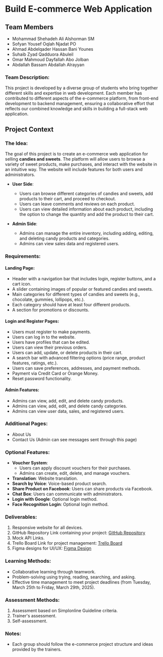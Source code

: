 # Build E-commerce Web Application

## Team Members
- Mohammad Shehadeh Ali Alshorman SM
- Sofyan Yousef Oqlah Njadat PO
- Ahmad Abdelqader Hassan Bani Younes
- Suhaib Zyad Qadduora Abuleil
- Omar Mahmoud Dayfallah Abo Jolban
- Abdallah Bassam Abdallah Alrayyan

### Team Description:
This project is developed by a diverse group of students who bring together different skills and expertise in web development. Each member has contributed to different aspects of the e-commerce platform, from front-end development to backend management, ensuring a collaborative effort that reflects our combined knowledge and skills in building a full-stack web application.

## Project Context

### The Idea:
The goal of this project is to create an e-commerce web application for selling **candies and sweets**. The platform will allow users to browse a variety of sweet products, make purchases, and interact with the website in an intuitive way. The website will include features for both users and administrators.

- **User Side**: 
    - Users can browse different categories of candies and sweets, add products to their cart, and proceed to checkout.
    - Users can leave comments and reviews on each product.
    - Users can view detailed information about each product, including the option to change the quantity and add the product to their cart.

- **Admin Side**:
    - Admins can manage the entire inventory, including adding, editing, and deleting candy products and categories.
    - Admins can view sales data and registered users.

### Requirements:

#### Landing Page:
- Header with a navigation bar that includes login, register buttons, and a cart icon.
- A slider containing images of popular or featured candies and sweets.
- Main categories for different types of candies and sweets (e.g., chocolate, gummies, lollipops, etc.).
- Each category should have at least four different products.
- A section for promotions or discounts.

#### Login and Register Pages:
- Users must register to make payments.
- Users can log in to the website.
- Users have profiles that can be edited.
- Users can view their previous orders.
- Users can add, update, or delete products in their cart.
- A search bar with advanced filtering options (price range, product features, ratings, etc.).
- Users can save preferences, addresses, and payment methods.
- Payment via Credit Card or Orange Money.
- Reset password functionality.

#### Admin Features:
- Admins can view, add, edit, and delete candy products.
- Admins can view, add, edit, and delete candy categories.
- Admins can view user data, sales, and registered users.

### Additional Pages:
- About Us
- Contact Us (Admin can see messages sent through this page)

### Optional Features:
- **Voucher System**:
    - Users can apply discount vouchers for their purchases.
    - Admins can create, edit, delete, and manage vouchers.
- **Translation**: Website translation.
- **Search by Voice**: Voice-based product search.
- **Share Product on Facebook**: Users can share products via Facebook.
- **Chat Box**: Users can communicate with administrators.
- **Login with Google**: Optional login method.
- **Face Recognition Login**: Optional login method.

### Deliverables:
1. Responsive website for all devices.
2. GitHub Repository Link containing your project:
   [GitHub Repository](https://github.com/MohammadAlshorman/E-commerce)
3. Mock API Links.
4. Trello Board Link for project management:
   [Trello Board](https://trello.com/invite/accept-board)
5. Figma designs for UI/UX:
   [Figma Design](https://www.figma.com/design/W9zQLkCPe6tW2S7x2LKAht/E-commerce?t=7N3v8GIaLkkKHw4O-1)



### Learning Methods:
- Collaborative learning through teamwork.
- Problem-solving using trying, reading, searching, and asking.
- Effective time management to meet project deadlines (from Tuesday, March 25th to Friday, March 29th, 2025).

### Assessment Methods:
1. Assessment based on Simplonline Guideline criteria.
2. Trainer's assessment.
3. Self-assessment.

### Notes:
- Each group should follow the e-commerce project structure and ideas provided by the trainers.
